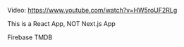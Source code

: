 Video: https://www.youtube.com/watch?v=HW5roUF2RLg

This is a React App, NOT Next.js App

Firebase
TMDB
